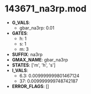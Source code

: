 # 143671_na3rp.mod

- **G_VALS**:
  - gbar_na3rp: 0.01
- **GATES**:
  - h: 1
  - s: 1
  - m: 3
- **SUFFIX**: na3rp
- **GMAX_NAME**: gbar_na3rp
- **STATES**: ['m', 'h', 's']
- **I_VALS**:
  - 6.3: 0.009999999801467124
  - 37: 0.009999999748742187
- **ERROR_FLAGS**: []
